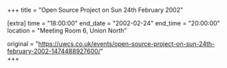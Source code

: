 +++
title = "Open Source Project on Sun 24th February 2002"

[extra]
time = "18:00:00"
end_date = "2002-02-24"
end_time = "20:00:00"
location = "Meeting Room 6, Union North"

original = "https://uwcs.co.uk/events/open-source-project-on-sun-24th-february-2002-1474488927600/"    
+++



